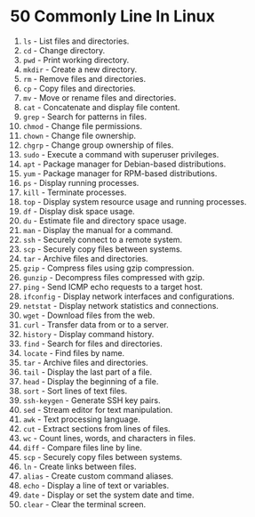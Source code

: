 # 50 Commonly Line In Linux 
1. `ls` - List files and directories.
2. `cd` - Change directory.
3. `pwd` - Print working directory.
4. `mkdir` - Create a new directory.
5. `rm` - Remove files and directories.
6. `cp` - Copy files and directories.
7. `mv` - Move or rename files and directories.
8. `cat` - Concatenate and display file content.
9. `grep` - Search for patterns in files.
10. `chmod` - Change file permissions.
11. `chown` - Change file ownership.
12. `chgrp` - Change group ownership of files.
13. `sudo` - Execute a command with superuser privileges.
14. `apt` - Package manager for Debian-based distributions.
15. `yum` - Package manager for RPM-based distributions.
16. `ps` - Display running processes.
17. `kill` - Terminate processes.
18. `top` - Display system resource usage and running processes.
19. `df` - Display disk space usage.
20. `du` - Estimate file and directory space usage.
21. `man` - Display the manual for a command.
22. `ssh` - Securely connect to a remote system.
23. `scp` - Securely copy files between systems.
24. `tar` - Archive files and directories.
25. `gzip` - Compress files using gzip compression.
26. `gunzip` - Decompress files compressed with gzip.
27. `ping` - Send ICMP echo requests to a target host.
28. `ifconfig` - Display network interfaces and configurations.
29. `netstat` - Display network statistics and connections.
30. `wget` - Download files from the web.
31. `curl` - Transfer data from or to a server.
32. `history` - Display command history.
33. `find` - Search for files and directories.
34. `locate` - Find files by name.
35. `tar` - Archive files and directories.
36. `tail` - Display the last part of a file.
37. `head` - Display the beginning of a file.
38. `sort` - Sort lines of text files.
39. `ssh-keygen` - Generate SSH key pairs.
40. `sed` - Stream editor for text manipulation.
41. `awk` - Text processing language.
42. `cut` - Extract sections from lines of files.
43. `wc` - Count lines, words, and characters in files.
44. `diff` - Compare files line by line.
45. `scp` - Securely copy files between systems.
46. `ln` - Create links between files.
47. `alias` - Create custom command aliases.
48. `echo` - Display a line of text or variables.
49. `date` - Display or set the system date and time.
50. `clear` - Clear the terminal screen.
